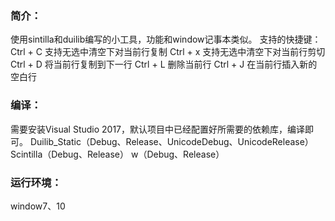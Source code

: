 ### 简介：
使用sintilla和duilib编写的小工具，功能和window记事本类似。
支持的快捷键：
Ctrl + C 支持无选中清空下对当前行复制
Ctrl + x 支持无选中清空下对当前行剪切
Ctrl + D 将当前行复制到下一行
Ctrl + L 删除当前行
Ctrl + J 在当前行插入新的空白行

### 编译：  
需要安装Visual Studio 2017，默认项目中已经配置好所需要的依赖库，编译即可。
Duilib_Static（Debug、Release、UnicodeDebug、UnicodeRelease）
Scintilla（Debug、Release）
w（Debug、Release）
### 运行环境：  
window7、10  
